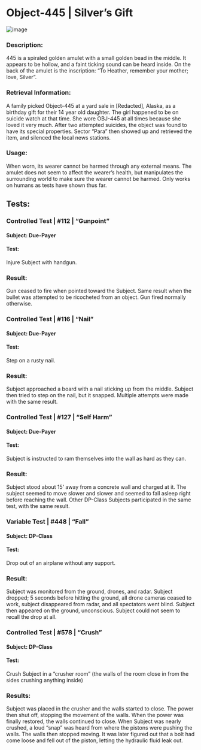 # Object-445 | Silver’s Gift

![image](https://media.discordapp.net/attachments/759159698921750558/803466075978072074/9k.png)

### Description:
  445 is a spiraled golden amulet with a small golden bead in the middle. It appears to be hollow, and a faint ticking sound can be heard inside. On the back of the amulet is  the inscription: “To Heather, remember your mother; love, Silver”.





### Retrieval Information:
  A family picked Object-445 at a yard sale in [Redacted], Alaska, as a birthday gift for their 14 year old daughter.  The girl happened to be on suicide watch at that time. She   wore OBJ-445 at all times because she loved it very much. After two attempted suicides, the object was found to have its special properties. Sector “Para” then showed up and     retrieved the item, and silenced the local news stations.

### Usage:
  When worn, its wearer cannot be harmed through any external means.
  The amulet does not seem to affect the wearer’s health, but manipulates the surrounding world to make sure the wearer cannot be harmed.
  Only works on humans as tests have shown thus far.

## Tests:

### Controlled Test | #112 | “Gunpoint”
#### Subject: Due-Payer
#### Test:
Injure Subject with handgun.
### Result:
Gun ceased to fire when pointed toward the Subject.
Same result when the bullet was attempted to be ricocheted from an object.
Gun fired normally otherwise.

### Controlled Test | #116 | “Nail”
#### Subject: Due-Payer
#### Test:
Step on a rusty nail.
### Result:
Subject approached a board with a nail sticking up from the middle.
Subject then tried to step on the nail, but it snapped.  Multiple attempts were made with the same result.

### Controlled Test | #127 | “Self Harm”
#### Subject: Due-Payer
#### Test:
Subject is instructed to ram themselves into the wall as hard as they can.
### Result:
Subject stood about 15’ away from a concrete wall and charged at it.
The subject seemed to move slower and slower and seemed to fall asleep right before reaching the wall.  Other DP-Class Subjects participated in the same test, with the same result.

### Variable Test | #448 | “Fall”
#### Subject: DP-Class
#### Test:
Drop out of an airplane without any support.
### Result:
Subject was monitored from the ground, drones, and radar.
Subject dropped; 5 seconds before hitting the ground, all drone cameras ceased to work, subject disappeared from radar, and all spectators went blind. Subject then appeared on the ground, unconscious. Subject could not seem to recall the drop at all.

### Controlled Test | #578 | “Crush”
#### Subject: DP-Class
#### Test:
Crush Subject in a “crusher room” (the walls of the room close in from the sides crushing anything inside)
### Results:
Subject was placed in the crusher and the walls started to close. The power then shut off, stopping the movement of the walls.  When the power was finally restored, the walls continued to close. When Subject was nearly crushed, a loud “snap” was heard from where the pistons were pushing the walls. The walls then stopped moving. It was later figured out that a bolt had come loose and fell out of the piston, letting the hydraulic fluid leak out.
